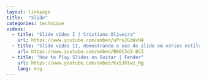 ```yaml
---
layout: linkpage
title:  "Slide"
categories: technique
videos:
  - title: "Slide vídeo I | Cristiano Oliveira"
    url: https://www.youtube.com/embed/uPruJGzWxN4
  - title: "Slide vídeo II, demostrando o uso do slide em vários estilos | Cristiano Oliveira"
    url: https://www.youtube.com/embed/B66C3d2-BCI
  - title: "How to Play Slides on Guitar | Fender"
    url: https://www.youtube.com/embed/Kx5J8lwz_Ng
    lang: eng
---
```

